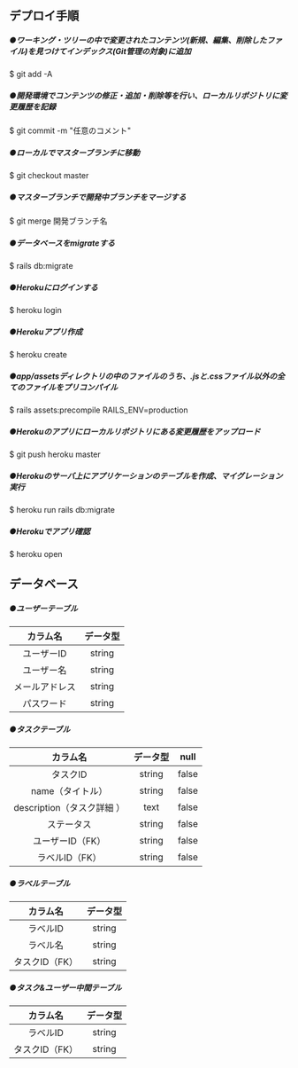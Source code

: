 ## デプロイ手順


##### ●ワーキング・ツリーの中で変更されたコンテンツ(新規、編集、削除したファイル)を見つけてインデックス(Git管理の対象)に追加
$ git add -A

##### ●開発環境でコンテンツの修正・追加・削除等を行い、ローカルリポジトリに変更履歴を記録
$ git commit -m "任意のコメント"

##### ●ローカルでマスターブランチに移動
$ git checkout master

##### ●マスターブランチで開発中ブランチをマージする
$ git merge 開発ブランチ名

##### ●データベースをmigrateする
$ rails db:migrate

##### ●Herokuにログインする
$ heroku login

##### ●Herokuアプリ作成
$ heroku create

##### ●app/assetsディレクトリの中のファイルのうち、.jsと.cssファイル以外の全てのファイルをプリコンパイル
$ rails assets:precompile RAILS_ENV=production

##### ●Herokuのアプリにローカルリポジトリにある変更履歴をアップロード
$ git push heroku master

##### ●Herokuのサーバ上にアプリケーションのテーブルを作成、マイグレーション実行
$ heroku run rails db:migrate

##### ●Herokuでアプリ確認
$ heroku open



## データベース

##### ●ユーザーテーブル
| 	カラム名  |  	データ型    |  
| :------------: | :------------: | 
|    ユーザーID    |    string      |  
|   ユーザー名 	|     string      |
|   メールアドレス  |     string      |
|   パスワード     |     string      |


##### ●タスクテーブル
|    カラム名    |      データ型    |      null     |  
| :------------: | :------------: |  :------------: |
|    タスクID     |    string      |    false      |  
|    name（タイトル）    |    string      |    false      |  
|   description（タスク詳細 ）	|     text      |    false      |  
|   ステータス 	|     string     |    false      |  
|   ユーザーID（FK） |     string   |    false      |  
|   ラベルID（FK）  |     string   |    false      |  


##### ●ラベルテーブル
|    カラム名    |  	データ型    |  
| :------------: | :------------: | 
|    ラベルID    |    string      |  
|    ラベル名	|    string      |
|   タスクID（FK） |     string   |


##### ●タスク&ユーザー中間テーブル
|    カラム名    |  	データ型    |  
| :------------: | :------------: | 
|    ラベルID    |    string      |  
|   タスクID（FK）|    string      |
